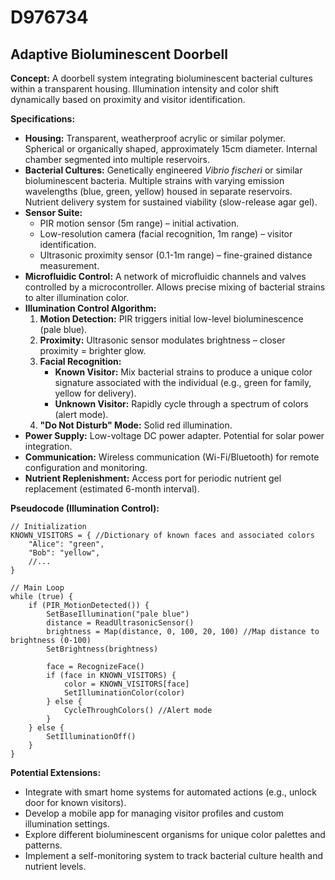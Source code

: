 # D976734

## Adaptive Bioluminescent Doorbell

**Concept:** A doorbell system integrating bioluminescent bacterial cultures within a transparent housing. Illumination intensity and color shift dynamically based on proximity and visitor identification.

**Specifications:**

*   **Housing:** Transparent, weatherproof acrylic or similar polymer. Spherical or organically shaped, approximately 15cm diameter. Internal chamber segmented into multiple reservoirs.
*   **Bacterial Cultures:** Genetically engineered *Vibrio fischeri* or similar bioluminescent bacteria. Multiple strains with varying emission wavelengths (blue, green, yellow) housed in separate reservoirs. Nutrient delivery system for sustained viability (slow-release agar gel).
*   **Sensor Suite:**
    *   PIR motion sensor (5m range) – initial activation.
    *   Low-resolution camera (facial recognition, 1m range) – visitor identification.
    *   Ultrasonic proximity sensor (0.1-1m range) – fine-grained distance measurement.
*   **Microfluidic Control:** A network of microfluidic channels and valves controlled by a microcontroller. Allows precise mixing of bacterial strains to alter illumination color.
*   **Illumination Control Algorithm:**
    1.  **Motion Detection:** PIR triggers initial low-level bioluminescence (pale blue).
    2.  **Proximity:** Ultrasonic sensor modulates brightness – closer proximity = brighter glow.
    3.  **Facial Recognition:**
        *   **Known Visitor:** Mix bacterial strains to produce a unique color signature associated with the individual (e.g., green for family, yellow for delivery).
        *   **Unknown Visitor:** Rapidly cycle through a spectrum of colors (alert mode).
    4.  **"Do Not Disturb" Mode:** Solid red illumination.
*   **Power Supply:** Low-voltage DC power adapter. Potential for solar power integration.
*   **Communication:** Wireless communication (Wi-Fi/Bluetooth) for remote configuration and monitoring.
*   **Nutrient Replenishment:** Access port for periodic nutrient gel replacement (estimated 6-month interval).

**Pseudocode (Illumination Control):**

```
// Initialization
KNOWN_VISITORS = { //Dictionary of known faces and associated colors
    "Alice": "green",
    "Bob": "yellow",
    //...
}

// Main Loop
while (true) {
    if (PIR_MotionDetected()) {
        SetBaseIllumination("pale blue")
        distance = ReadUltrasonicSensor()
        brightness = Map(distance, 0, 100, 20, 100) //Map distance to brightness (0-100)
        SetBrightness(brightness)

        face = RecognizeFace()
        if (face in KNOWN_VISITORS) {
            color = KNOWN_VISITORS[face]
            SetIlluminationColor(color)
        } else {
            CycleThroughColors() //Alert mode
        }
    } else {
        SetIlluminationOff()
    }
}
```

**Potential Extensions:**

*   Integrate with smart home systems for automated actions (e.g., unlock door for known visitors).
*   Develop a mobile app for managing visitor profiles and custom illumination settings.
*   Explore different bioluminescent organisms for unique color palettes and patterns.
*   Implement a self-monitoring system to track bacterial culture health and nutrient levels.